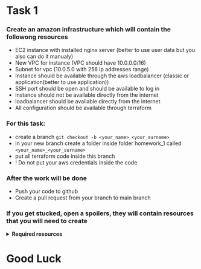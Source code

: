 # Task 1
### Create an amazon infrastructure which will contain the followong resources

- EC2 instance with installed nginx server (better to use user data but you also can do it manualy)
- New VPC for instance (VPC should have 10.0.0.0/16)
- Subnet for vpc (10.0.5.0 with 256 ip addresses range)
- Instance should be available through the aws loadbalancer (classic or application(better to use application))
- SSH port should be open and should be available to log in
- instance should not be available directly from the internet
- loadbalancer should be available directly from the internet
- All configuration should be available through terraform


### For this task: 
- create a branch ```git checkout -b <your_name>_<your_surname>```
- in your new branch create a folder inside folder homework_1 called ```<your_name>_<your_surname>```
- put all terraform code inside this branch
- ! Do not put your aws credentials inside the code

### After the work will be done
- Push your code to github
- Create a pull request from your branch to main branch


### If you get stucked, open a spoilers, they will contain resources that you will need to create
<details>
<summary><b>Required resources</b></summary>

- aws_instance
- aws_vpc
- aws_subnet
- aws_route_table
- 2 aws_security_group resources: 1 for loadbalancer and 1 for instance
- aws_internet_gateway
- aws_lb
- aws_lb_target_group
- aws_lb_target_group_attachment
- aws_lb_listener
- aws_lb_listener_rule
- aws_route_table_association
- aws_key_pair
</details>

# Good Luck



